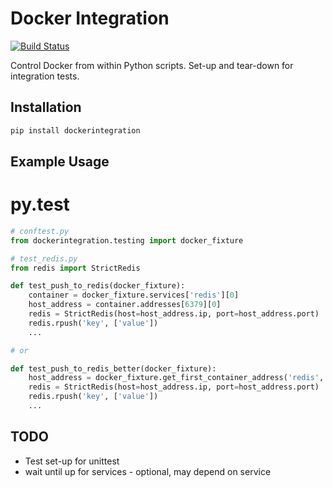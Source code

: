 # Docker Integration

[![Build Status](https://travis-ci.org/ShaneDrury/dockerintegration.svg?branch=master)](https://travis-ci.org/ShaneDrury/dockerintegration)

Control Docker from within Python scripts.
Set-up and tear-down for integration tests.

## Installation

```python
pip install dockerintegration
```

## Example Usage

# py.test

```python
# conftest.py
from dockerintegration.testing import docker_fixture
```

```python
# test_redis.py
from redis import StrictRedis

def test_push_to_redis(docker_fixture):
    container = docker_fixture.services['redis'][0]
    host_address = container.addresses[6379][0]
    redis = StrictRedis(host=host_address.ip, port=host_address.port)
    redis.rpush('key', ['value'])
    ...

# or

def test_push_to_redis_better(docker_fixture):
    host_address = docker_fixture.get_first_container_address('redis', 6379)
    redis = StrictRedis(host=host_address.ip, port=host_address.port)
    redis.rpush('key', ['value'])
    ...
```


## TODO

- Test set-up for unittest
- wait until up for services - optional, may depend on service

